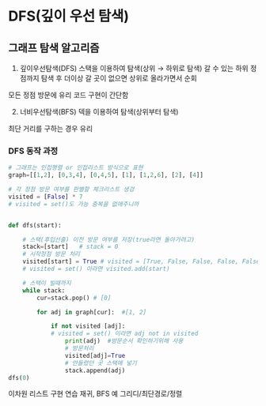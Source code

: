 # DFS(깊이 우선 탐색)

## 그래프 탐색 알고리즘

1. 깊이우선탐색(DFS)
스택을 이용하여 탐색(상위 → 하위로 탐색)
갈 수 있는 하위 정점까지 탐색 후 더이상 갈 곳이 없으면 상위로 올라가면서 순회

모든 정점 방문에 유리
코드 구현이 간단함


2. 너비우선탐색(BFS)
덱을 이용하여 탐색(상위부터 탐색)

최단 거리를 구하는 경우 유리


### DFS 동작 과정

```python
# 그래프는 인접행렬 or 인접리스트 방식으로 표현
graph=[[1,2], [0,3,4], [0,4,5], [1], [1,2,6], [2], [4]]

# 각 정점 방문 여부를 판별할 체크리스트 생겅
visited = [False] * 7
# visited = set()도 가능 중복을 없애주니까


def dfs(start):

    # 스택(후입선출) 이전 방문 여부를 저장(true라면 돌아가려고)
    stack=[start]   # stack = 0
    # 시작정점 방문 처리
    visited[start] = True # visited = [True, False, False, False, False, False, False]
    # visited = set() 이라면 visited.add(start)

    # 스택이 빌때까지
    while stack:    
        cur=stack.pop() # [0]

        for adj in graph[cur]:  #[1, 2]  

            if not visited [adj]:
            # visited = set() 이라면 adj not in visited
                print(adj)  #방문순서 확인하기위해 사용
                # 방문처리
                visited[adj]=True
                # 안들렸던 곳 스택에 넣기
                stack.append(adj)
dfs(0)

```


이차원 리스트 구현 연습
재귀, BFS
예
그리디/최단경로/정렬

